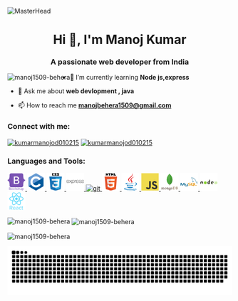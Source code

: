 
![MasterHead](https://raw.githubusercontent.com/rodrigograca31/rodrigograca31/master/matrix.svg)


<h1 align="center">Hi 👋, I'm Manoj Kumar</h1>
<h3 align="center">A passionate web developer from India</h3>
<img align="left" alt-"coding" width:"400' src="https://github-readme-stats.vercel.app/api/top-langs?username=manoj1509-behera&show_icons=true&locale=en&layout=compact" alt="manoj1509-behera" /></p>


- 🌱 I’m currently learning **Node js,express**

- 💬 Ask me about **web devlopment , java**

- 📫 How to reach me **manojbehera1509@gmail.com**

<h3 align="left">Connect with me:</h3>
<p align="left">
<a href="https://www.leetcode.com/kumarmanojod010215" target="blank"><img align="center" src="https://raw.githubusercontent.com/rahuldkjain/github-profile-readme-generator/master/src/images/icons/Social/leet-code.svg" alt="kumarmanojod010215" height="30" width="40" /></a>
<a href="https://auth.geeksforgeeks.org/user/kumarmanojod010215" target="blank"><img align="center" src="https://raw.githubusercontent.com/rahuldkjain/github-profile-readme-generator/master/src/images/icons/Social/geeks-for-geeks.svg" alt="kumarmanojod010215" height="30" width="40" /></a>
</p>

<h3 align="left">Languages and Tools:</h3>
<p align="left"> <a href="https://getbootstrap.com" target="_blank" rel="noreferrer"> <img src="https://raw.githubusercontent.com/devicons/devicon/master/icons/bootstrap/bootstrap-plain-wordmark.svg" alt="bootstrap" width="40" height="40"/> </a> <a href="https://www.cprogramming.com/" target="_blank" rel="noreferrer"> <img src="https://raw.githubusercontent.com/devicons/devicon/master/icons/c/c-original.svg" alt="c" width="40" height="40"/> </a> <a href="https://www.w3schools.com/css/" target="_blank" rel="noreferrer"> <img src="https://raw.githubusercontent.com/devicons/devicon/master/icons/css3/css3-original-wordmark.svg" alt="css3" width="40" height="40"/> </a> <a href="https://expressjs.com" target="_blank" rel="noreferrer"> <img src="https://raw.githubusercontent.com/devicons/devicon/master/icons/express/express-original-wordmark.svg" alt="express" width="40" height="40"/> </a> <a href="https://git-scm.com/" target="_blank" rel="noreferrer"> <img src="https://www.vectorlogo.zone/logos/git-scm/git-scm-icon.svg" alt="git" width="40" height="40"/> </a> <a href="https://www.w3.org/html/" target="_blank" rel="noreferrer"> <img src="https://raw.githubusercontent.com/devicons/devicon/master/icons/html5/html5-original-wordmark.svg" alt="html5" width="40" height="40"/> </a> <a href="https://www.java.com" target="_blank" rel="noreferrer"> <img src="https://raw.githubusercontent.com/devicons/devicon/master/icons/java/java-original.svg" alt="java" width="40" height="40"/> </a> <a href="https://developer.mozilla.org/en-US/docs/Web/JavaScript" target="_blank" rel="noreferrer"> <img src="https://raw.githubusercontent.com/devicons/devicon/master/icons/javascript/javascript-original.svg" alt="javascript" width="40" height="40"/> </a> <a href="https://www.mongodb.com/" target="_blank" rel="noreferrer"> <img src="https://raw.githubusercontent.com/devicons/devicon/master/icons/mongodb/mongodb-original-wordmark.svg" alt="mongodb" width="40" height="40"/> </a> <a href="https://www.mysql.com/" target="_blank" rel="noreferrer"> <img src="https://raw.githubusercontent.com/devicons/devicon/master/icons/mysql/mysql-original-wordmark.svg" alt="mysql" width="40" height="40"/> </a> <a href="https://nodejs.org" target="_blank" rel="noreferrer"> <img src="https://raw.githubusercontent.com/devicons/devicon/master/icons/nodejs/nodejs-original-wordmark.svg" alt="nodejs" width="40" height="40"/> </a> <a href="https://reactjs.org/" target="_blank" rel="noreferrer"> <img src="https://raw.githubusercontent.com/devicons/devicon/master/icons/react/react-original-wordmark.svg" alt="react" width="40" height="40"/> </a> </p>

<p><img align="left" src="https://github-readme-stats.vercel.app/api/top-langs?username=manoj1509-behera&show_icons=true&locale=en&layout=compact" alt="manoj1509-behera" /></p>

<p>&nbsp;<img align="center" src="https://github-readme-stats.vercel.app/api?username=manoj1509-behera&show_icons=true&locale=en" alt="manoj1509-behera" /></p>

<p><img align="center" src="https://github-readme-streak-stats.herokuapp.com/?user=manoj1509-behera&" alt="manoj1509-behera" /></p>


![MasterHead](https://raw.githubusercontent.com/Platane/snk/output/github-contribution-grid-snake.svg)
